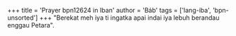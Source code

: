 +++
title = 'Prayer bpn12624 in Iban'
author = 'Báb'
tags = ['lang-iba', 'bpn-unsorted']
+++
"Berekat meh iya ti ingatka apai indai iya lebuh berandau enggau Petara".

